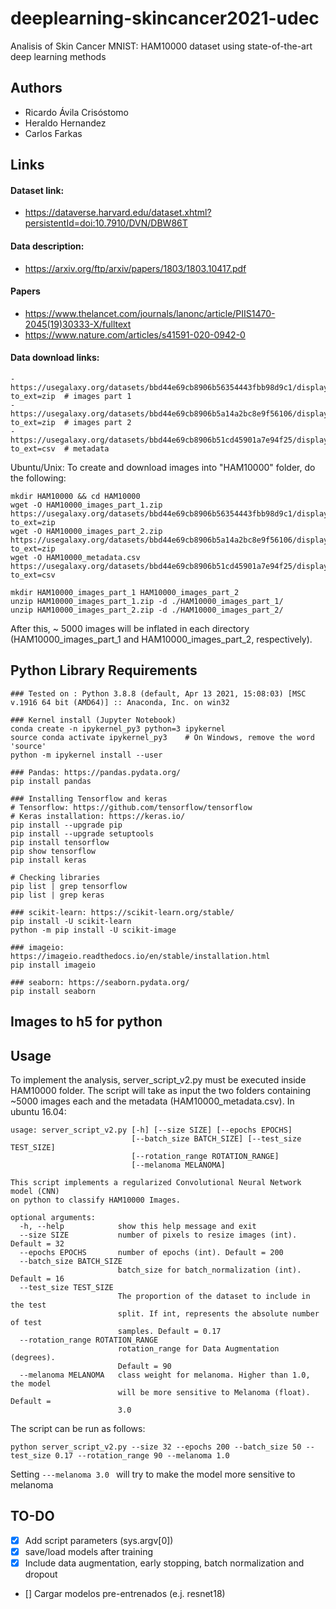 # deeplearning-skincancer2021-udec
Analisis of Skin Cancer MNIST: HAM10000 dataset using state-of-the-art deep learning methods

## Authors
- Ricardo Ávila Crisóstomo
- Heraldo Hernandez
- Carlos Farkas

## Links

#### Dataset link:
- https://dataverse.harvard.edu/dataset.xhtml?persistentId=doi:10.7910/DVN/DBW86T
#### Data description: 
- https://arxiv.org/ftp/arxiv/papers/1803/1803.10417.pdf

#### Papers
- https://www.thelancet.com/journals/lanonc/article/PIIS1470-2045(19)30333-X/fulltext
- https://www.nature.com/articles/s41591-020-0942-0

#### Data download links:
```
- https://usegalaxy.org/datasets/bbd44e69cb8906b56354443fbb98d9c1/display?to_ext=zip  # images part 1
- https://usegalaxy.org/datasets/bbd44e69cb8906b5a14a2bc8e9f56106/display?to_ext=zip  # images part 2
- https://usegalaxy.org/datasets/bbd44e69cb8906b51cd45901a7e94f25/display?to_ext=csv  # metadata
```
Ubuntu/Unix: To create and download images into "HAM10000" folder, do the following:
```
mkdir HAM10000 && cd HAM10000
wget -O HAM10000_images_part_1.zip https://usegalaxy.org/datasets/bbd44e69cb8906b56354443fbb98d9c1/display?to_ext=zip
wget -O HAM10000_images_part_2.zip https://usegalaxy.org/datasets/bbd44e69cb8906b5a14a2bc8e9f56106/display?to_ext=zip
wget -O HAM10000_metadata.csv https://usegalaxy.org/datasets/bbd44e69cb8906b51cd45901a7e94f25/display?to_ext=csv

mkdir HAM10000_images_part_1 HAM10000_images_part_2
unzip HAM10000_images_part_1.zip -d ./HAM10000_images_part_1/
unzip HAM10000_images_part_2.zip -d ./HAM10000_images_part_2/
```
After this, ~ 5000 images will be inflated in each directory (HAM10000_images_part_1 and HAM10000_images_part_2, respectively). 

## Python Library Requirements
```
### Tested on : Python 3.8.8 (default, Apr 13 2021, 15:08:03) [MSC v.1916 64 bit (AMD64)] :: Anaconda, Inc. on win32

### Kernel install (Jupyter Notebook)
conda create -n ipykernel_py3 python=3 ipykernel
source conda activate ipykernel_py3    # On Windows, remove the word 'source'
python -m ipykernel install --user

### Pandas: https://pandas.pydata.org/
pip install pandas

### Installing Tensorflow and keras
# Tensorflow: https://github.com/tensorflow/tensorflow
# Keras installation: https://keras.io/
pip install --upgrade pip
pip install --upgrade setuptools
pip install tensorflow
pip show tensorflow
pip install keras

# Checking libraries
pip list | grep tensorflow
pip list | grep keras

### scikit-learn: https://scikit-learn.org/stable/
pip install -U scikit-learn
python -m pip install -U scikit-image

### imageio: https://imageio.readthedocs.io/en/stable/installation.html
pip install imageio

### seaborn: https://seaborn.pydata.org/
pip install seaborn
```
## Images to h5 for python

## Usage
To implement the analysis, server_script_v2.py must be executed inside HAM10000 folder. The script will take as input the two folders containing ~5000 images each and the metadata (HAM10000_metadata.csv). In ubuntu 16.04: 

```
usage: server_script_v2.py [-h] [--size SIZE] [--epochs EPOCHS]
                           [--batch_size BATCH_SIZE] [--test_size TEST_SIZE]
                           [--rotation_range ROTATION_RANGE]
                           [--melanoma MELANOMA]

This script implements a regularized Convolutional Neural Network model (CNN)
on python to classify HAM10000 Images.

optional arguments:
  -h, --help            show this help message and exit
  --size SIZE           number of pixels to resize images (int). Default = 32
  --epochs EPOCHS       number of epochs (int). Default = 200
  --batch_size BATCH_SIZE
                        batch_size for batch_normalization (int). Default = 16
  --test_size TEST_SIZE
                        The proportion of the dataset to include in the test
                        split. If int, represents the absolute number of test
                        samples. Default = 0.17
  --rotation_range ROTATION_RANGE
                        rotation_range for Data Augmentation (degrees).
                        Default = 90
  --melanoma MELANOMA   class weight for melanoma. Higher than 1.0, the model
                        will be more sensitive to Melanoma (float). Default =
                        3.0
```
The script can be run as follows: 

```
python server_script_v2.py --size 32 --epochs 200 --batch_size 50 --test_size 0.17 --rotation_range 90 --melanoma 1.0
```
Setting  ```---melanoma 3.0 ```  will try to make the model more sensitive to melanoma

## TO-DO
- [x] Add script parameters (sys.argv[0]) 
- [x] save/load models after training
- [x] Include data augmentation, early stopping, batch normalization and dropout
- [] Cargar modelos pre-entrenados (e.j. resnet18)
